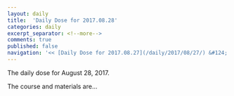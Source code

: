 ```yaml
---
layout: daily
title:  'Daily Dose for 2017.08.28'
categories: daily
excerpt_separator: <!--more-->
comments: true
published: false
navigation: '<< [Daily Dose for 2017.08.27](/daily/2017/08/27/) &#124; [Aug 2017](/daily/2017/08/) &#124; [2017](/daily/2017/) &#124; [Daily Dose for 2017.08.29](/daily/2017/08/29/) >>'
---
```

The daily dose for August 28, 2017.

<!--more-->

The course and materials are...
